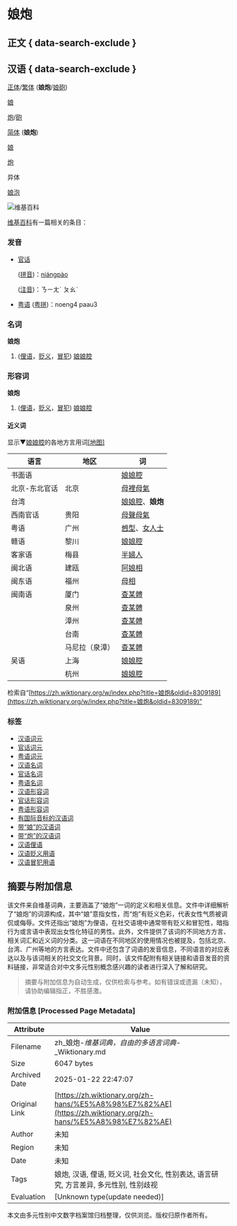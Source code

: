 # 娘炮

## 正文 { data-search-exclude }


## 汉语 { data-search-exclude }

[正体](/wiki/%E6%AD%A3%E9%AB%94 "正体")/[繁体](/wiki/%E7%B9%81%E9%AB%94 "繁体") (**娘炮**/[娘砲](#漢語))

[娘](/wiki/%E5%A8%98#漢語 "娘")

[炮](/wiki/%E7%82%AE#漢語 "炮")/[砲](/wiki/%E7%A0%B2#漢語 "砲")

[简体](/wiki/%E7%B0%A1%E9%AB%94 "简体") (**娘炮**)

[娘](/wiki/%E5%A8%98#漢語 "娘")

[炮](/wiki/%E7%82%AE#漢語 "炮")

异体

[娘泡](/w/index.php?title=%E5%A8%98%E6%B3%A1&action=edit&redlink=1 "娘泡（页面不存在）")

![维基百科](https://upload.wikimedia.org/wikipedia/commons/thumb/6/63/Wikipedia-logo.png/32px-Wikipedia-logo.png)

[维基百科](https://zh.wikipedia.org/wiki/zh:%E5%A8%98%E7%82%AE "w:zh:娘炮")有一篇相关的条目：

### 发音

-   [官话](https://zh.wikipedia.org/wiki/%E5%AE%98%E8%A9%B1 "w:官话")
    
    ([拼音](https://zh.wikipedia.org/wiki/%E6%BC%A2%E8%AA%9E%E6%8B%BC%E9%9F%B3 "w:汉语拼音"))：[niángpào](/wiki/ni%C3%A1ngp%C3%A0o "niángpào")
    
    ([注音](https://zh.wikipedia.org/wiki/%E6%B3%A8%E9%9F%B3%E7%AC%A6%E8%99%9F "w:注音符号"))：ㄋㄧㄤˊ ㄆㄠˋ

-   [粤语](https://zh.wikipedia.org/wiki/%E7%B2%B5%E8%AA%9E "w:粤语") ([粤拼](https://zh.wikipedia.org/wiki/%E9%A6%99%E6%B8%AF%E8%AA%9E%E8%A8%80%E5%AD%B8%E5%AD%B8%E6%9C%83%E7%B2%B5%E8%AA%9E%E6%8B%BC%E9%9F%B3%E6%96%B9%E6%A1%88 "w:香港语言学学会粤语拼音方案"))：noeng4 paau3

### 名词

**娘炮**

1.  ([俚语](/wiki/Appendix:Glossary#俚語 "Appendix:Glossary")，[贬义](/wiki/%E8%B2%B6%E7%BE%A9 "贬义")，[冒犯](/wiki/Appendix:Glossary#冒犯 "Appendix:Glossary")) [娘娘腔](/wiki/%E5%A8%98%E5%A8%98%E8%85%94 "娘娘腔")

### 形容词

**娘炮**

1.  ([俚语](/wiki/Appendix:Glossary#俚語 "Appendix:Glossary")，[贬义](/wiki/%E8%B2%B6%E7%BE%A9 "贬义")，[冒犯](/wiki/Appendix:Glossary#冒犯 "Appendix:Glossary")) [娘娘腔](/wiki/%E5%A8%98%E5%A8%98%E8%85%94 "娘娘腔")

#### 近义词

显示▼[娘娘腔](/wiki/%E5%A8%98%E5%A8%98%E8%85%94#漢語 "娘娘腔")的各地方言用词[[地图]](/wiki/Template:Zh-dial-map/%E5%A8%98%E5%A8%98%E8%85%94 "Template:Zh-dial-map/娘娘腔")

| 语言     | 地区 | 词               |
| -------- | ---- | ---------------- |
| 书面语   |      | [娘娘腔](/wiki/%E5%A8%98%E5%A8%98%E8%85%94#漢語 "娘娘腔") |
| 北京-东北官话 | 北京 | [母裡母氣](/w/index.php?title=%E6%AF%8D%E8%A3%A1%E6%AF%8D%E6%B0%A3&action=edit&redlink=1 "母裡母氣（页面不存在）") |
| 台湾     |      | [娘娘腔](/wiki/%E5%A8%98%E5%A8%98%E8%85%94#漢語 "娘娘腔")、**娘炮** |
| 西南官话 | 贵阳 | [母聲母氣](/w/index.php?title=%E6%AF%8D%E8%81%B2%E6%AF%8D%E6%B0%A3&action=edit&redlink=1 "母聲母氣（页面不存在）") |
| 粤语     | 广州 | [乸型](/wiki/%E4%B9%B8%E5%9E%8B#漢語 "乸型")、[女人士](/w/index.php?title=%E5%A5%B3%E4%BA%BA%E5%A3%AB&action=edit&redlink=1 "女人士（页面不存在）") |
| 赣语     | 黎川 | [娘娘腔](/wiki/%E5%A8%98%E5%A8%98%E8%85%94#漢語 "娘娘腔") |
| 客家语   | 梅县 | [半婦人](/w/index.php?title=%E5%8D%8A%E5%A9%A6%E4%BA%BA&action=edit&redlink=1 "半婦人（页面不存在）") |
| 闽北语   | 建瓯 | [阿娘相](/w/index.php?title=%E9%98%BF%E5%A8%98%E7%9B%B8&action=edit&redlink=1 "阿娘相（页面不存在）") |
| 闽东语   | 福州 | [母相](/w/index.php?title=%E6%AF%8D%E7%9B%B8&action=edit&redlink=1 "母相（页面不存在）") |
| 闽南语   | 厦门 | [查某體](/wiki/%E6%9F%A5%E6%9F%90%E9%AB%94#漢語 "查某體") |
|          | 泉州 | [查某體](/wiki/%E6%9F%A5%E6%9F%90%E9%AB%94#漢語 "查某體") |
|          | 漳州 | [查某體](/wiki/%E6%9F%A5%E6%9F%90%E9%AB%94#漢語 "查某體") |
|          | 台南 | [查某體](/wiki/%E6%9F%A5%E6%9F%90%E9%AB%94#漢語 "查某體") |
|          | 马尼拉（泉漳） | [查某體](/wiki/%E6%9F%A5%E6%9F%90%E9%AB%94#漢語 "查某體") |
| 吴语     | 上海 | [娘娘腔](/wiki/%E5%A8%98%E5%A8%98%E8%85%94#漢語 "娘娘腔") |
|          | 杭州 | [娘娘腔](/wiki/%E5%A8%98%E5%A8%98%E8%85%94#漢語 "娘娘腔") |

检索自“[https://zh.wiktionary.org/w/index.php?title=娘炮&oldid=8309189](https://zh.wiktionary.org/w/index.php?title=娘炮&oldid=8309189)”

### 标签

-   [汉语词元](/wiki/Category:%E6%BC%A2%E8%AA%9E%E8%A9%9E%E5%85%83 "Category:漢語詞元")
-   [官话词元](/wiki/Category:%E5%AE%98%E8%A9%B1%E8%A9%9E%E5%85%83 "Category:官話詞元")
-   [粤语词元](/wiki/Category:%E7%B2%B5%E8%AA%9E%E8%A9%9E%E5%85%83 "Category:粵語詞元")
-   [汉语名词](/wiki/Category:%E6%BC%A2%E8%AA%9E%E5%90%8D%E8%A9%9E "Category:漢語名詞")
-   [官话名词](/wiki/Category:%E5%AE%98%E8%A9%B1%E5%90%8D%E8%A9%9E "Category:官話名詞")
-   [粤语名词](/wiki/Category:%E7%B2%B5%E8%AA%9E%E5%90%8D%E8%A9%9E "Category:粵語名詞")
-   [汉语形容词](/wiki/Category:%E6%BC%A2%E8%AA%9E%E5%BD%A2%E5%AE%B9%E8%A9%9E "Category:漢語形容詞")
-   [官话形容词](/wiki/Category:%E5%AE%98%E8%A9%B1%E5%BD%A2%E5%AE%B9%E8%A9%9E "Category:官話形容詞")
-   [粤语形容词](/wiki/Category:%E7%B2%B5%E8%AA%9E%E5%BD%A2%E5%AE%B9%E8%A9%9E "Category:粵語形容詞")
-   [有国际音标的汉语词](/wiki/Category:%E6%9C%89%E5%9C%8B%E9%9A%9B%E9%9F%B3%E6%A8%99%E7%9A%84%E6%BC%A2%E8%AA%9E%E8%A9%9E "Category:有國際音標的漢語詞")
-   [带“娘”的汉语词](/wiki/Category:%E5%B8%B6%E3%80%8C%E5%A8%98%E3%80%8D%E7%9A%84%E6%BC%A2%E8%AA%9E%E8%A9%9E "Category:帶「娘」的漢語詞")
-   [带“炮”的汉语词](/wiki/Category:%E5%B8%B6%E3%80%8C%E7%82%AE%E3%80%8D%E7%9A%84%E6%BC%A2%E8%AA%9E%E8%A9%9E "Category:帶「炮」的漢語詞")
-   [汉语俚语](/wiki/Category:%E6%BC%A2%E8%AA%9E%E4%BF%9A%E8%AA%9E "Category:漢語俚語")
-   [汉语贬义用语](/wiki/Category:%E6%BC%A2%E8%AA%9E%E8%B2%B6%E7%BE%A9%E7%94%A8%E8%AA%9E "Category:漢語貶義用語")
-   [汉语冒犯用语](/wiki/Category:%E6%BC%A2%E8%AA%9E%E5%86%92%E7%8A%AF%E7%94%A8%E8%AA%9E "Category:漢語冒犯用語")
<!-- tcd_original_link https://zh.wiktionary.org/zh-hans/%E5%A8%98%E7%82%AE -->


## 摘要与附加信息

<!-- tcd_abstract -->
该文件来自维基词典，主要涵盖了“娘炮”一词的定义和相关信息。文件中详细解析了“娘炮”的词源构成，其中“娘”意指女性，而“炮”有贬义色彩，代表女性气质被调侃或侮辱。文件还指出“娘炮”为俚语，在社交语境中通常带有贬义和冒犯性，暗指行为或言语中表现出女性化特征的男性。此外，文件提供了该词的不同地方方言、相关词汇和近义词的分类。这一词语在不同地区的使用情况也被提及，包括北京、台湾、广州等地的方言表达。文件中还包含了词语的发音信息，不同语言的对应表达以及与该词相关的社交文化背景。同时，该文件配附有相关链接和语音发音的资料链接，非常适合对中文多元性别概念感兴趣的读者进行深入了解和研究。
<!-- tcd_abstract_end -->

> 摘要与附加信息为自动生成，仅供检索与参考。如有错误或遗漏（未知），请协助编辑指正，不胜感激。

### 附加信息 [Processed Page Metadata]

| Attribute       | Value                                  |
|-----------------|----------------------------------------|
| Filename        | zh_娘炮-_维基词典，自由的多语言词典_-_Wiktionary.md                             |
| Size            | 6047 bytes                           |
| Archived Date   | 2025-01-22 22:47:07                             |
| Original Link   | [https://zh.wiktionary.org/zh-hans/%E5%A8%98%E7%82%AE](https://zh.wiktionary.org/zh-hans/%E5%A8%98%E7%82%AE)                       |
| Author          | 未知                               |
| Region          | 未知                               |
| Date            | 未知                                 |
| Tags            | 娘炮, 汉语, 俚语, 贬义词, 社会文化, 性别表达, 语言研究, 方言差异, 多元性别, 性别歧视                                 |
| Evaluation            | [Unknown type(update needed)]                                 |
<!-- tcd_table_end -->

本文由多元性别中文数字档案馆归档整理，仅供浏览。版权归原作者所有。
